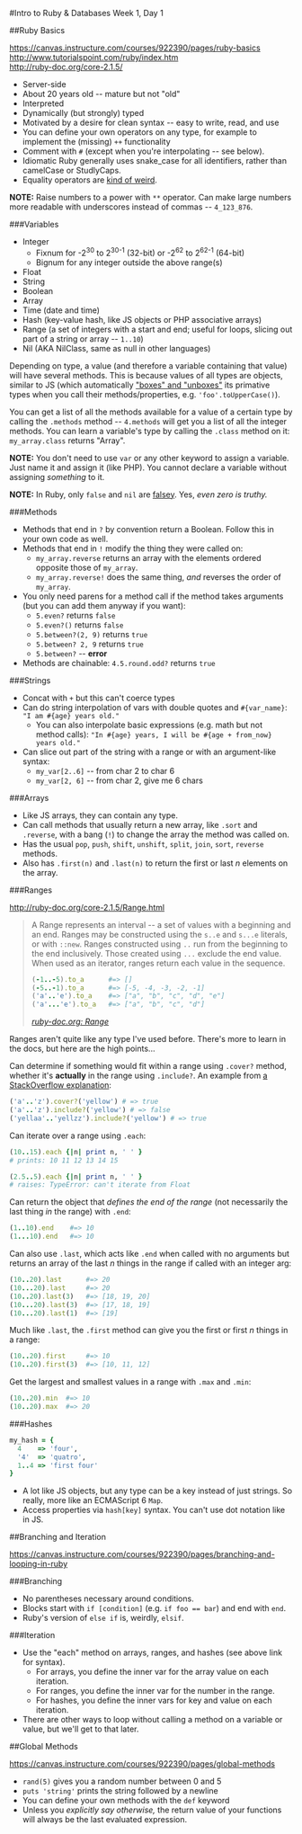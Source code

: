 #Intro to Ruby & Databases Week 1, Day 1

##Ruby Basics

https://canvas.instructure.com/courses/922390/pages/ruby-basics  
http://www.tutorialspoint.com/ruby/index.htm <br>
http://ruby-doc.org/core-2.1.5/ 

* Server-side
* About 20 years old -- mature but not "old"
* Interpreted
* Dynamically (but strongly) typed
* Motivated by a desire for clean syntax -- easy to write, read, and use
* You can define your own operators on any type, for example to implement
  the (missing) `++` functionality
* Comment with `#` (except when you're interpolating -- see below).
* Idiomatic Ruby generally uses snake_case for all identifiers, rather than
  camelCase or StudlyCaps.
* Equality operators are [kind of weird](http://stackoverflow.com/questions/7156955/whats-the-difference-between-equal-eql-and).

**NOTE:** Raise numbers to a power with `**` operator. Can make large numbers more readable with underscores instead of commas -- `4_123_876`.

###Variables

* Integer
  * Fixnum for -2<sup>30</sup> to 2<sup>30-1</sup> (32-bit)
    or -2<sup>62</sup> to 2<sup>62-1</sup> (64-bit)
  * Bignum for any integer outside the above range(s)
* Float
* String
* Boolean
* Array
* Time (date and time)
* Hash (key-value hash, like JS objects or PHP associative arrays)
* Range (a set of integers with a start and end; useful for loops,
  slicing out part of a string or array -- `1..10`)
* Nil (AKA NilClass, same as null in other languages)

Depending on type, a value (and therefore a variable containing that value)
will have several methods. This is because values of all types are objects,
similar to JS (which automatically 
["boxes" and "unboxes"](http://stackoverflow.com/a/13056) its primative types 
when you call their methods/properties, e.g. `'foo'.toUpperCase()`). 

You can get a list of all the methods available for a value of a certain type 
by calling the `.methods` method -- `4.methods` will get you a list of all the 
integer methods. You can learn a variable's type by calling the `.class` method on it: `my_array.class` returns "Array".

**NOTE:** You don't need to use `var` or any other keyword to assign a 
variable. Just name it and assign it (like PHP). You cannot declare a variable 
without assigning _something_ to it.

**NOTE:** In Ruby, only `false` and `nil` are 
[falsey](http://james.padolsey.com/javascript/truthy-falsey/). Yes, _even zero 
is truthy._

###Methods

* Methods that end in `?` by convention return a Boolean. Follow this in your 
  own code as well.
* Methods that end in `!` modify the thing they were called on: 
  * `my_array.reverse` returns an array with the elements ordered opposite
    those of `my_array`.
  * `my_array.reverse!` does the same thing, _and_ reverses the order of 
    `my_array`.
* You only need parens for a method call if the method takes arguments (but 
  you can add them anyway if you want):
  * `5.even?` returns `false`
  * `5.even?()` returns `false`
  * `5.between?(2, 9)` returns `true`
  * `5.between? 2, 9` returns `true`
  * `5.between?` -- **error**
* Methods are chainable: `4.5.round.odd?` returns `true`

###Strings

* Concat with `+` but this can't coerce types
* Can do string interpolation of vars with double quotes and `#{var_name}`:
  `"I am #{age} years old."`
  * You can also interpolate basic expressions (e.g. math but not method 
    calls): `"In #{age} years, I will be #{age + from_now} years old."`
* Can slice out part of the string with a range or with an argument-like 
  syntax:
  * `my_var[2..6]` -- from char 2 to char 6
  * `my_var[2, 6]` -- from char 2, give me 6 chars

###Arrays

* Like JS arrays, they can contain any type.
* Can call methods that usually return a new array, like `.sort` and
  `.reverse`, with a bang (`!`) to change the array the method was called on.
* Has the usual `pop`, `push`, `shift`, `unshift`, `split`, `join`, `sort`,
  `reverse` methods.
* Also has `.first(n)` and `.last(n)` to return the first or last _n_ elements
  on the array.

###Ranges

http://ruby-doc.org/core-2.1.5/Range.html

> A Range represents an interval -- a set of values with a beginning and an end.
> Ranges may be constructed using the `s..e` and `s...e` literals, or with `::new`.
> Ranges constructed using `..` run from the beginning to the end inclusively.
> Those created using `...` exclude the end value. When used as an iterator,
> ranges return each value in the sequence.
>
> ```ruby
> (-1..-5).to_a      #=> []
> (-5..-1).to_a      #=> [-5, -4, -3, -2, -1]
> ('a'..'e').to_a    #=> ["a", "b", "c", "d", "e"]
> ('a'...'e').to_a   #=> ["a", "b", "c", "d"]
> ```
>
> <cite>[ruby-doc.org: Range](http://ruby-doc.org/core-2.1.5/Range.html)</a></cite>

Ranges aren't quite like any type I've used before. There's more to learn
in the docs, but here are the high points...

Can determine if something would fit within a range using `.cover?` method,
whether it's **actually** in the range using `.include?`. An example from 
[a StackOverflow explanation](http://stackoverflow.com/a/21609473):

```ruby
('a'..'z').cover?('yellow') # => true
('a'..'z').include?('yellow') # => false
('yellaa'..'yellzz').include?('yellow') # => true
  ```

Can iterate over a range using `.each`:

```ruby
(10..15).each {|n| print n, ' ' }
# prints: 10 11 12 13 14 15

(2.5..5).each {|n| print n, ' ' }
# raises: TypeError: can't iterate from Float
```

Can return the object that _defines the end of the range_ (not necessarily the
last thing _in_ the range) with `.end`:

```ruby
(1..10).end    #=> 10
(1...10).end   #=> 10
```

Can also use `.last`, which acts like `.end` when called with no arguments but
returns an array of the last _n_ things in the range if called with an integer arg:

```ruby
(10..20).last      #=> 20
(10...20).last     #=> 20
(10..20).last(3)   #=> [18, 19, 20]
(10...20).last(3)  #=> [17, 18, 19]
(10...20).last(1)  #=> [19]
```

Much like `.last`, the `.first` method can give you the first or first _n_
things in a range:

```ruby
(10..20).first     #=> 10
(10..20).first(3)  #=> [10, 11, 12]
```

Get the largest and smallest values in a range with `.max` and `.min`:

```ruby
(10..20).min  #=> 10
(10..20).max  #=> 20
```

###Hashes

```ruby
my_hash = {
  4    => 'four',
  '4'  => 'quatro',
  1..4 => 'first four'
}
```

* A lot like JS objects, but any type can be a key instead of just strings. So 
  really, more like an ECMAScript 6 `Map`.
* Access properties via `hash[key]` syntax. You can't use dot notation like
  in JS.

##Branching and Iteration

https://canvas.instructure.com/courses/922390/pages/branching-and-looping-in-ruby

###Branching

* No parentheses necessary around conditions.
* Blocks start with `if [condition]` (e.g. `if foo == bar`) and end with `end`.
* Ruby's version of `else if` is, weirdly, `elsif`.

###Iteration

* Use the "each" method on arrays, ranges, and hashes (see above link
  for syntax).
  * For arrays, you define the inner var for the array value on each iteration.
  * For ranges, you define the inner var for the number in the range.
  * For hashes, you define the inner vars for key and value on each iteration.
* There are other ways to loop without calling a method on a variable or 
  value, but we'll get to that later.

##Global Methods

https://canvas.instructure.com/courses/922390/pages/global-methods 

* `rand(5)` gives you a random number between 0 and 5
* `puts 'string'` prints the string followed by a newline
* You can define your own methods with the `def` keyword
* Unless you _explicitly say otherwise,_ the return value of your functions 
  will always be the last evaluated expression.
